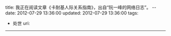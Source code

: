 title: 我正在阅读文章《卡耐基人际关系指南》，出自“阮一峰的网络日志”。  --
date: 2012-07-29 13:36:00
updated: 2012-07-29 13:36:00
tags: 
 - 处世
uri: 
---

